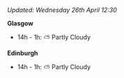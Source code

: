 *Updated: Wednesday 26th April 12:30*

**Glasgow**

* 14h - 1h: :partly_sunny: Partly Cloudy

**Edinburgh**

* 14h - 1h: :partly_sunny: Partly Cloudy
